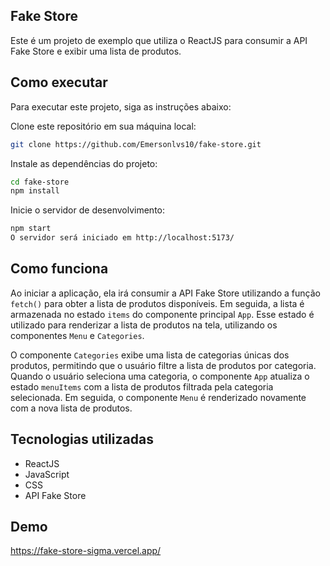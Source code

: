 ## Fake Store
Este é um projeto de exemplo que utiliza o ReactJS para consumir a API Fake Store e exibir uma lista de produtos.


## Como executar

Para executar este projeto, siga as instruções abaixo:


Clone este repositório em sua máquina local:

```bash
git clone https://github.com/Emersonlvs10/fake-store.git
```
Instale as dependências do projeto:


```bash
cd fake-store
npm install
```
Inicie o servidor de desenvolvimento:

```bash
npm start
O servidor será iniciado em http://localhost:5173/
```

## Como funciona
Ao iniciar a aplicação, ela irá consumir a API Fake Store utilizando a função `fetch()` para obter a lista de produtos disponíveis. Em seguida, a lista é armazenada no estado `items` do componente principal `App`. Esse estado é utilizado para renderizar a lista de produtos na tela, utilizando os componentes `Menu` e `Categories`.

O componente `Categories` exibe uma lista de categorias únicas dos produtos, permitindo que o usuário filtre a lista de produtos por categoria. Quando o usuário seleciona uma categoria, o componente `App` atualiza o estado `menuItems` com a lista de produtos filtrada pela categoria selecionada. Em seguida, o componente `Menu` é renderizado novamente com a nova lista de produtos.
## Tecnologias utilizadas
- ReactJS
- JavaScript
- CSS
- API Fake Store

## Demo
https://fake-store-sigma.vercel.app/
